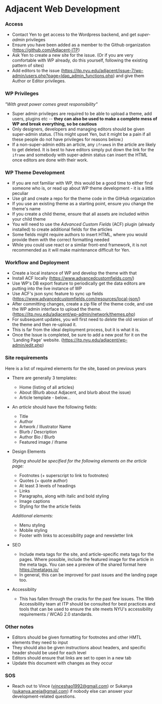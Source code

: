 # Adjacent Web Development


### Access

* Contact Yen to get access to the Wordpress backend, and get *super-admin* privileges
* Ensure you have been added as a member to the Github organization (https://github.com/Adjacent-ITP)
* Ask Yen to create a new site for the issue. (Or if you are very comfortable with WP already, do this yourself, following the existing pattern of sites)
* Add editors to the issue (https://itp.nyu.edu/adjacent/issue-7/wp-admin/users.php?page=ldap_admin_functions.php) and give them Author or Editor privileges.

### WP Privileges

_"With great power comes great responsibility"_

* Super admin privileges are required to be able to upload a theme, add users, plugins etc -- **they can also be used to make a complete mess of WP and break everything, so be cautious**
* Only designers, developers and managing editors should be given super-admin status. (This might upset Yen, but it might be a pain if all these people do not have privileges for reasons below.)
* If a non-super-admin edits an article, any `iframe`s in the article are likely to get deleted. It is best to have editors simply put down the link for the `iframe` and somebody with super-admin status can insert the HTML once editors are done with their work.

### WP Theme Development

* If you are not familiar with WP, this would be a good time to either find someone who is, or read up about WP theme development - it is a little peculiar
* Use git and create a repo for the theme code in the GitHub organization
* If you use an existing theme as a starting point, ensure you change the theme's name
* If you create a child theme, ensure that all assets are included within your child theme
* You will need to use the *Advanced Custom Fields* (ACF) plugin (already installed) to create additional fields for the articles
* Some fields might require authors to insert HTML, where you would provide them with the correct formatting needed
* While you could use react or a similar front-end framework, it is not recommended as it will make maintenance difficult for Yen.


### Workflow and Deployment

* Create a local instance of WP and develop the theme with that
* Install ACF locally (https://www.advancedcustomfields.com/)
* Use WP's DB export feature to periodically get the data editors are putting into the live instance of WP
* Use ACF's json sync feature to sync up fields (https://www.advancedcustomfields.com/resources/local-json/)
* After committing changes, create a zip file of the theme code, and use the WP admin interface to upload the theme. (https://itp.nyu.edu/adjacent/wp-admin/network/themes.php)
* For subsequent updates, you will first need to *delete* the old version of the theme and then re-upload it.
* This is far from the ideal deployment process, but it is what it is.
* Once the Issue is completed, be sure to add a new post for it on the 'Landing Page' website. (https://itp.nyu.edu/adjacent/wp-admin/edit.php)

### Site requirements

Here is a list of required elements for the site, based on previous years

* There are generally 3 templates:

  * Home (listing of all articles)
  * About (Blurb about Adjacent, and blurb about the issue)
  * Article template - below...

* An *article* should have the following fields:

  * Title
  * Author
  * Artwork / Illustrator Name
  * Blurb / Description
  * Author Bio / Blurb
  * Featured image / iframe

* Design Elements

  *Styling should be specified for the following elements on the article page:*

  * Footnotes (+ superscript to link to footnotes)
  * Quotes (+ quote author)
  * At least 3 levels of headings
  * Links
  * Paragraphs, along with italic and bold styling
  * Image captions
  * Styling for the the article fields

  *Additional elements:*

  * Menu styling
  * Mobile styling
  * Footer with links to accessibility page and newsletter link

* SEO

  * Include meta tags for the site, and article-specific meta tags for the pages. Where possible, include the featured image for the article in the meta tags. You can see a preview of the shared format here https://metatags.io/
  * In general, this can be improved for past issues and the landing page too.

* Accessiblity

  * This has fallen through the cracks for the past few issues. The Web Accessibility team at ITP should be consulted for best practices and tools that can be used to ensure the site meets NYU's accessibility requirements / WCAG 2.0 standards.

### Other notes

* Editors should be given formatting for footnotes and other HMTL elements they need to input
* They should also be given instructions about headers, and specific header should be used for each level
* Editors should ensure that links are set to open in a new tab
* Update this document with changes as they occur



### SOS

* Reach out to Vince (vinceshao1992@gmail.com) or Sukanya (sukanya.aneja@gmail.com) if nobody else can answer your development-related questions.
